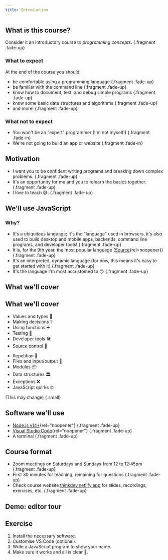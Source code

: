 ```yaml
---
title: Introduction
---
```


<section>

<section>

## What is this course?

Consider it an introductory course to _programming concepts_. {.fragment .fade-up}

</section>

<section>

### What to expect

At the end of the course you should:

* be comfortable using a programming language {.fragment .fade-up}
* be familiar with the command line {.fragment .fade-up}
* know how to document, test, and debug simple programs {.fragment .fade-up}
* know some basic data structures and algorithms {.fragment .fade-up}
* and more! {.fragment .fade-up}

</section>

<section>

### What not to expect

* You won't be an "expert" programmer (I'm not myself!) {.fragment .fade-in}
* We're not going to build an app or website {.fragment .fade-in}

</section>

</section>


<section>

## Motivation

* I want you to be confident writing programs and breaking down complex problems. {.fragment .fade-up}
* It's an opportunity for me and you to relearn the basics together. {.fragment .fade-up}
* I love to teach 😅. {.fragment .fade-up}

</section>


<section>

<section data-background-image="{{ '/assets/images/js.svg' | url }}" data-background-size="200px" data-background-repeat="space" data-background-opacity="0.15">

## We'll use JavaScript

</section>

<section data-transition="zoom">

### Why?

* It's a ubiquitous language; it's the "language" used in browsers, it's also used to build desktop and mobile apps, backends, command line programs, and developer tools!  {.fragment .fade-up}
* It is, for the 9th year, the most popular language ([Source](https://insights.stackoverflow.com/survey/2021#section-most-popular-technologies-programming-scripting-and-markup-languages){rel=noopener}) {.fragment .fade-up}
* It's an interpreted, dynamic language (for now, this means it's easy to get started with it) {.fragment .fade-up}
* It's the language I'm most accustomed to 🙃 {.fragment .fade-up}

</section>

</section>


<section data-auto-animate>

## What we'll cover

</section>


<section data-auto-animate>

<section data-auto-animate>

## What we'll cover

* Values and types 🔢
* Making decisions ❔
* Using functions ➗
* Testing 🧪
* Developer tools 🛠
* Source control 💾

<!--  -->

* Repetition 🔁
* Files and input/output 📁
* Modules 📦
* Data structures 🏛
* Exceptions ❌
* JavaScript quirks 🤓

(This may change) {.small}

</section>

</section>


<section>

## Software we'll use

* [Node.js v14+](https://nodejs.org/en/){rel="noopener"} {.fragment .fade-up}
* [Visual Studio Code](https://code.visualstudio.com/){rel="noopener"} {.fragment .fade-up}
* A terminal {.fragment .fade-up}

</section>


<section>

## Course format

* Zoom meetings on Saturdays and Sundays from 12 to 12:45pm {.fragment .fade-up}
* First 30 minutes for teaching, remaining for questions {.fragment .fade-up}
* Check course website [thinkdev.netlify.app](https://thinkdev.netlify.app) for slides, recordings, exercises, etc. {.fragment .fade-up}

</section>


<section>

## Demo: editor tour

</section>


<section>

## Exercise

1. Install the necessary software.
1. Customise VS Code (optional).
1. Write a JavaScript program to show your name.
1. Make sure it works and all is clear 🙂.

</section>
